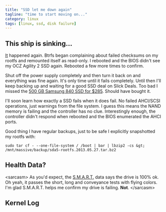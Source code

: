 ```yaml
---
title: "SSD let me down again"
tagline: "time to start moving on..."
category: linux
tags: [linux, ssd, disk failure]
---
```


This ship is sinking...
-----------------------

[It](/linux/2013/05/12/btrfs-crash/) happened again.  Btrfs began complaining about failed checksums on my rootfs and remounted itself as read-only.  I rebooted and the BIOS didn't see my OCZ Agility 2 SSD again.  Rebooted a few more times to confirm.

Shut off the power supply completely and then turn it back on and everything was fine again.  It's only time until it fails completely.  Until then I'll keep backing up and waiting for a good SSD deal on Slick Deals.  Too bad I missed the [500 GB Samsung 840 SSD for $285](http://slickdeals.net/permadeal/95602/dell-home-outlet-500gb-samsung-840-series-solid-state-drive-ssd-mz7td500).  Should have bought it.

I'll soon learn how exactly a SSD fails when it does fail.  No failed AHCI/SCSI operations, just warnings from the file system.  I guess this means the NAND memory is failing and the controller has no clue.  Interestingly enough, the controller didn't respond when rebooted and the BIOS enumerated the AHCI ports.

Good thing I have regular backups, just to be safe I explicitly snapshotted my rootfs with:

    sudo tar cf - --one-file-system / /boot | bar | lbzip2 -cs &gt; /mnt/massive/backup/sda5-rootfs.2013.05.27.tar.bz2

Health Data?
------------

&lt;sarcasm&gt;
As you'd expect, the [S.M.A.R.T.](http://en.wikipedia.org/wiki/S.M.A.R.T.) data says the drive is 100% ok.  Oh yeah, it passes the short, long and conveyance tests with flying colors.  I'm glad S.M.A.R.T. helps me confirm my drive is failing. **Not**.
&lt;/sarcasm&gt;

<script src="https://gist.github.com/kylemanna/5661039.js"></script>

Kernel Log
----------
<script src="https://gist.github.com/kylemanna/5660953.js"></script>

